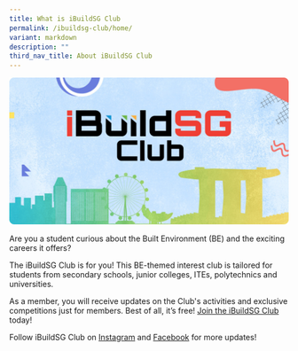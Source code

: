 ```yaml
---
title: What is iBuildSG Club
permalink: /ibuildsg-club/home/
variant: markdown
description: ""
third_nav_title: About iBuildSG Club
---
```

![](/images/ep_masthead_ibuildsg.png)

Are you a student curious about the Built Environment (BE) and the exciting careers it offers?

The iBuildSG Club is for you! This BE-themed interest club is tailored for students from secondary schools, junior colleges, ITEs, polytechnics and universities.

As a member, you will receive updates on the Club's activities and exclusive competitions just for members. Best of all, it’s free! [Join the iBuildSG Club](https://form.gov.sg/5f113808dba1d90011ca8ff3) today!

Follow iBuildSG Club on [Instagram](https://www.instagram.com/ibuildsgclub/) and [Facebook](https://www.facebook.com/ibuildsgclub.sg/) for more updates!